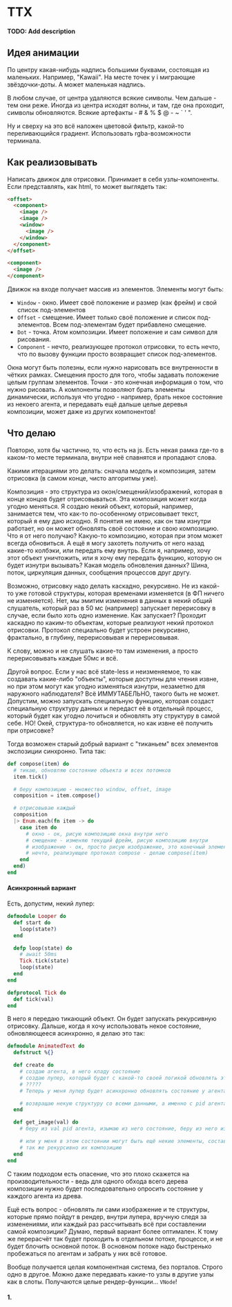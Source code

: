 # TTX

**TODO: Add description**

## Идея анимации

По центру какая-нибудь надпись большими буквами, состоящая из маленьких. Например, "Kawaii". На месте точек у i миграющие звёздочки-доты. А может маленькая надпись.

В любом случае, от центра удаляются всякие символы. Чем дальше - тем они реже. Иногда из центра исходят волны, и там, где она проходит, символы обновляются. Всякие артефакты - # & % $ @ - ~ ` ' ".

Ну и сверху на это всё наложен цветовой фильтр, какой-то переливающийся градиент. Использовать rgba-возможности терминала.

## Как реализовывать

Написать движок для отрисовки. Принимает в себя узлы-компоненты. Если представлять, как html, то может выглядеть так:

```html
<offset>
  <component>
    <image />
    <image />
    <window>
      <image />
    </window>
  </component>
</offset>

<component>
  <image />
</component>
```

Движок на входе получает массив из элементов. Элементы могут быть:

- `Window` - окно. Имеет своё положение и размер (как фрейм) и свой список под-элементов
- `Offset` - смещение. Имеет только своё положение и список под-элементов. Всем под-элементам будет прибавлено смещение.
- `Dot` - точка. Атом композиции. Имеет положение и сам символ для рисования.
- `Component` - нечто, реализующее протокол отрисовки, то есть нечто, что по вызову функции просто возвращает список под-элементов.

Окна могут быть полезны, если нужно нарисовать все внутренности в чётких рамках. Смещения просто для того, чтобы задавать положение целым группам элементов. Точки - это конечная информация о том, что нужно рисовать. А компоненты позволяют брать элементы динамически, используя что угодно - например, брать некое состояние из некоего агента, и передавать ещё дальше целые деревья композиции, может даже из других компонентов!

## Что делаю

Повторю, хотя бы частично, то, что есть на js. Есть некая рамка где-то в каком-то месте терминала, внутри неё спавнятся и пропадают слова.

Какими итерациями это делать: сначала модель и композиция, затем отрисовка (в самом конце, чисто алгоритмы уже).

Композиция - это структура из окон/смещений/изображений, которая в конце концов будет отрисовываться. Эта композиция может когда  угодно меняться. Я создаю некий объект, который, например, занимается тем, что как-то по-особенному отрисовывает текст, который я ему даю исходно. Я понятия не имею, как он там изнутри работает, но он может обновлять своё состояние и свою композицию. Что я от него получаю? Какую-то композицию, которая при этом может всегда обновиться. А ещё я могу захотеть получить от него назад какие-то колбэки, или передать ему внутрь. Если я, например, хочу этот объект уничтожить, или я хочу ему передать функцию, которую он будет изнутри вызывать? Какая модель обновления данных? Шина, поток, циркуляция данных, сообщения процессов друг другу.

Возможно, отрисовку надо делать каскадно, рекурсивно. Не из какой-то уже готовой структуры, которая временами изменяется (в ФП ничего не изменяется). Нет, мы эмитим изменения в данных в некий общий слушатель, который раз в 50 мс (например) запускает перерисовку в случае, если было хоть одно изменение. Как запускает? Проходит каскадно по каким-то объектам, которые реализуют некий протокол отрисовки. Протокол специально будет устроен рекурсивно, фрактально, в глубину, перерисовывая и перерисовывая.

К слову, можно и не слушать какие-то там изменения, а просто перерисовывать каждые 50мс и всё.

Другой вопрос. Если у нас всё state-less и неизменяемое, то как создавать какие-либо "объекты", которые доступны для чтения извне, но при этом могут как угодно изменяться изнутри, незаметно для наружного наблюдателя? Всё ИММУТАБЕЛЬНО, такого быть не может. Допустим, можно запускать специальную функцию, которая создаст специальную структуру данных и передаст её в отдельный процесс, который будет как угодно лочиться и обновлять эту структуру в самой себе. НО! Окей, структура-то обновляется, но как извне её получить при отрисовке?

Тогда возможен старый добрый вариант с "тиканьем" всех элементов экспозиции синхронно. Типа так:

```elixir
def compose(item) do
  # тикаю, обновляю состояние объекта и всех потомков
  item.tick()

  # беру композицию - множество window, offset, image
  composition = item.compose()

  # отрисовываю каждый
  composition
  |> Enum.each(fn item -> do
    case item do
      # окно - ок, рисую композицию окна внутри него
      # смещение - изменяю текущий фрейм, рисую композицию внутри
      # изображение - ок, просто рисую изображение, это конечный элемент
      # нечто, реализующее протокол compose - делаю compose(item)
    end
  end)
end
```

#### Асинхронный вариант

Есть, допустим, некий лупер:

```elixir
defmodule Looper do
  def start do
    loop(state?)
  end

  defp loop(state) do
    # await 50ms
    Tick.tick(state)
    loop(state)
  end
end

defprotocol Tick do
  def tick(val)
end
```

В него я передаю тикающий объект. Он будет запускать рекурсивную отрисовку. Дальше, когда я хочу использовать некое состояние, обновляющееся асинхронно, я делаю это так:

```elixir
defmodule AnimatedText do
  defstruct %{}

  def create do
    # создаю агента, в него кладу состояние
    # создаю лупер, который будет с какой-то своей логикой обновлять это состояние. Передаю в него pid агента
    # ?????
    # Теперь у меня лупер будет асинхронно обновлять состояние у агента

    # возвращаю некую структуру со всеми данными, а именно с pid агента, состоянием. Или чем угодно ещё
  end

  def get_image(val) do
    # беру из val pid агента, изымаю из него состояние, беру из него изображение, отдаю

    # или у меня в этом состоянии могут быть ещё некие элементы, составляющие композицию. Отдаю их, беру из них
    # так же рекурсивно их композицию
  end
end
```

С таким подходом есть опасение, что это плохо скажется на производительности - ведь для одного обхода всего дерева композиции нужно будет последовательно опросить состояние у каждого агента из древа.

Ещё есть вопрос - обновлять ли сами изображение и те структуры, которые прямо пойдут в рендер, внутри лупера, вручную следя за изменениями, или каждый раз рассчитывать всё при составлении самой композиции? Думаю, первый вариант более оптимален. К тому же перерасчёт так будет проходить в отдельном потоке, процессе, и не будет блочить основной поток. В основном потоке надо быстренько пробежаться по агентам и забрать у них всё готовое.

Вообще получается целая компонентная система, без порталов. Строго одно в другое. Можно даже передавать какие-то узлы в другие узлы как в слоты. Получаются целые рендер-функции... `VNode`!

#### 1. 

